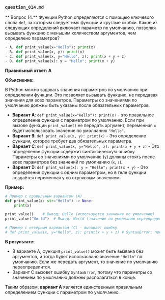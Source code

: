 ### `question_014.md`

** Вопрос 14.** Функции Python определяются с помощью ключевого слова `def`, за которым следует имя функции и круглые скобки. Какое из следующих определений включает параметр по умолчанию, позволяя вызывать функцию с меньшим количеством аргументов, чем определено параметров?

```python
- A. def print_value(x="Hello"): print(x)
- B. def print_value(x, y): print(x)
- C. def print_value(x, y="Hello", z): print(x + y + z)
- D. def print_value(x): y = "Hello"; print(x + y)
```

**Правильный ответ: A**

**Объяснение:**

В Python можно задавать значения параметров по умолчанию при определении функции. Это позволяет вызывать функцию, не передавая значения для всех параметров. Параметры со значениями по умолчанию должны быть указаны после обязательных параметров.

*   **Вариант A**: `def print_value(x="Hello"): print(x)` - это правильное определение функции с параметром по умолчанию. Если при вызове функции `print_value()` не передать аргумент, переменная `x` будет использовать значение по умолчанию `"Hello"`.
*  **Вариант B**: `def print_value(x, y): print(x)` - Это определение функции, которое требует два обязательных параметра.
*   **Вариант C**: `def print_value(x, y="Hello", z): print(x + y + z)` - Это определение функции содержит синтаксическую ошибку.  Параметры со значениями по умолчанию (`y`) должны стоять после всех параметров без значений по умолчанию (`x`, `z`).
*   **Вариант D**: `def print_value(x): y = "Hello"; print(x + y)` - Это определение функции с одним параметром, но в теле функции создаётся переменная y со строковым значением.

**Пример:**

```python
# Пример с правильным вариантом (A)
def print_value(x: str="Hello") -> None:
    print(x)

print_value()    # Вывод: Hello (используется значение по умолчанию)
print_value("World")  # Вывод: World (значение по умолчанию переопределено)

# Пример с неверным вариантом (C) - вызывает ошибку
# def print_value(x, y="Hello", z): print(x + y + z) # SyntaxError: non-default argument follows default argument
```

**В результате:**

*   В варианте A, функция `print_value()` может быть вызвана без аргументов, и тогда будет использовано значение `"Hello"` по умолчанию. Если же передать аргумент, то значение по умолчанию переопределится.
*   Вариант С вызовет ошибку `SyntaxError`, потому что параметры со значением по умолчанию должны располагаться в конце.

Таким образом, **вариант A** является единственным правильным определением функции с параметром по умолчанию.
